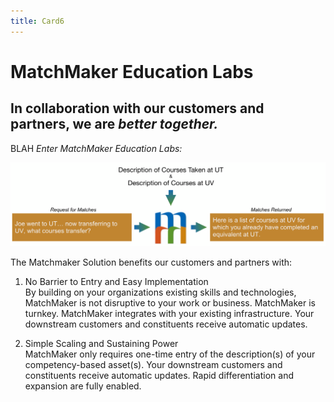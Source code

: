 ```yaml
---
title: Card6
---
```

# MatchMaker Education Labs  

## In collaboration with our customers and partners, we are *better together.*

BLAH *Enter MatchMaker Education Labs:*

![Alt Text for Sample Image](/mmassets/Uni-Transfer.svg)

The Matchmaker Solution benefits our customers and partners with:

1. No Barrier to Entry and Easy Implementation<br/>By building on your organizations existing skills and technologies, MatchMaker is not disruptive to your work or business. MatchMaker is turnkey. MatchMaker integrates with your existing infrastructure. Your downstream customers and constituents receive automatic updates.

2. Simple Scaling and Sustaining Power<br/>MatchMaker only requires one-time entry of the description(s) of your competency-based asset(s). Your downstream customers and constituents receive automatic updates. Rapid differentiation and expansion are fully enabled.



